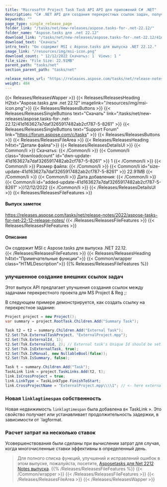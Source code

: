 ```yaml
---
title: "Microsoft® Project Task Task API API для приложений C# .NET" 
description: "C# .NET API для создания перекрестных ссылок задач, получения или установить продолжительность задержки через свойство LinklagTimesspan, рассчитайте стоимость, когда несколько ставок эффективны в день." 
keywords: ""
page_type: single_release_page
folder_link: "/tasks/net/new-releases/aspose.tasks-for-.net-22.12/"
folder_name: "Aspose.tasks для .net 22.12" 
download_link: "/tasks/net/new-releases/aspose.tasks-for-.net-22.12/41d163627a7daf3265917482ab2cf787-5-8261"
download_text: "Скачать" 
intro_text: "Он содержит MSI с Aspose.tasks для выпуска .NET 22.12." 
image_link: "/resources/img/msi-icon.png"
download_count: " 12/12/2022 Скачатьs: 1  Views: 1 "
file_size: "File Size: 22.91MB"
parent_path: "tasks/net"
section_parent_path: "tasks/net"

release_notes_url: "https://releases.aspose.com/tasks/net/release-notes/2022/aspose-tasks-for-net-22-12-release-notes/"
weight: 484
---
```

{{< Releases/ReleasesWapper >}}
{{< Releases/ReleasesHeading H2txt="Aspose.tasks для .net 22.12" imagelink="/resources/img/msi-icon.png">}}
{{< Releases/ReleasesButtons >}}
{{< Releases/ReleasesSingleButtons text="Скачать" link="/tasks/net/new-releases/aspose.tasks-for-.net-22.12/41d163627a7daf3265917482ab2cf787-5-8261" >}}
{{< Releases/ReleasesSingleButtons text="Support Forum" link="https://forum.aspose.com/c/tasks" >}}
{{< Releases/ReleasesButtons >}}
{{< Releases/ReleasesFileArea >}}
{{< Releases/ReleasesHeading h4txt="Детали файла">}}
{{< Releases/ReleasesDetailsUl >}}
{{< Common/li >}} Скачатьs: {{< /Common/li >}}
{{< Common/li class="downloadcount" id="dwn-update-41d163627a7daf3265917482ab2cf787-5-8261" >}} 1 {{< /Common/li >}}
{{< Common/li >}} Размер файла: {{< /Common/li >}}
{{< Common/li id="size-update-41d163627a7daf3265917482ab2cf787-5-8261" >}} 22.91MB {{< /Common/li >}}
{{< Common/li >}} Дата добавления: {{< /Common/li >}}
{{< Common/li id="added-update-41d163627a7daf3265917482ab2cf787-5-8261" >}}12/12/2022 {{< /Common/li >}}
{{< /Releases/ReleasesDetailsUl >}}
{{< Releases/ReleasesFileFeatures >}}
<h4>Выпуск заметок</h4>
<a href='https://releases.aspose.com/tasks/net/release-notes/2022/aspose-tasks-for-net-22-12-release-notes/'>https://releases.aspose.com/tasks/net/release-notes/2022/aspose-tasks-for-net-22-12-release-notes/</a>
{{< /Releases/ReleasesFileFeatures >}}
{{< Releases/ReleasesFileFeatures >}}
<h4>Описание</h4>
<div class="HTMLDescription">Он содержит MSI с Aspose.tasks для выпуска .NET 22.12.</div>
{{< /Releases/ReleasesFileFeatures >}}
{{< Releases/ReleasesHeading h4txt="Примечательные функции">}}
{{< Common/wrapper class="HTMLDescription">}}
{{% Releases/ReleasesFileFeatures %}}

### улучшенное создание внешних ссылок задач

Этот выпуск API предлагает улучшения создания ссылок между задачами перекрестного проекта для MS Project & Reg ;:

В следующем примере демонстрируется, как создать ссылку на перекрестное задание:

```C#
Project project = new Project();
var summary = project.RootTask.Children.Add("Summary Task");

Task t2 = t2 = summary.Children.Add("External Task");
t2.Set(Tsk.ExternalTaskProject, "ExternalProject.mpp");
t2.Set(Tsk.ExternalId, 1);
t2.Set(Tsk.ExternalUid, 2); // External task's Unique Id should be set.
t2.Set(Tsk.IsExternalTask, true);
t2.Set(Tsk.IsManual, new NullableBool(false));
t2.Set(Tsk.IsSummary, false);

Task t = summary.Children.Add("Task");
TaskLink link = project.TaskLinks.Add(t2, t);
link.IsCrossProject = true;
link.LinkType = TaskLinkType.FinishToStart;
link.CrossProjectName = "ExternalProject.mpp\\\\1"; // <- here external task's Id is used.
```

### Новая `linklagtimespan` собственность

Новая недвижимость `linklagtimespan` была добавлена ​​в« TaskLink ». Это свойство получает или устанавливает продолжительность задержки, в зависимости от `lagformat.

### Расчет затрат на несколько ставок

Усовершенствования были сделаны при вычислении затрат для случая, когда многочисленные ставки эффективны в определенный день.

> Для полного списка функций, улучшений и исправлений ошибок в этом выпуске, пожалуйста, посетите, [Asposetasks для Net 2212 Notes выпуска](https://releases.aspose.com/tasks/net/release-notes/2022/aspose-tasks-for-net-22-12-release-notes/).
{{% /Releases/ReleasesFileFeatures %}}
{{< /Common/wrapper >}}
{{< /Releases/ReleasesFileFeatures >}}
{{< /Releases/ReleasesFileArea >}}
{{< /Releases/ReleasesWapper >}}
